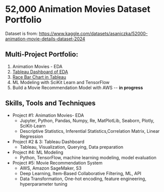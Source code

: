 # 52,000 Animation Movies Dataset Portfolio

Dataset is from: https://www.kaggle.com/datasets/asaniczka/52000-animation-movie-details-dataset-2024

## Multi-Project Portfolio:
  1. Animation Movies - EDA
  2. [Tableau Dashboard of EDA](https://us-west-2b.online.tableau.com/t/corgifuzz/views/Dashboard/Dashboard2?:origin=card_share_link&:embed=n)
  3. [Race Bar Chart in Tableau](https://us-west-2b.online.tableau.com/t/corgifuzz/views/RaceBarChart/Dashboard1?:origin=card_share_link&:embed=n)
  4.  ML Modeling with SciKit Learn and TensorFlow
  5.  Build a Movie Recommendation Model with AWS -- **in progress**


## Skills, Tools and Techniques
+ Project #1: Animation Movies- EDA
    * Jupyter, Python, Pandas, Numpy, Re, MatPlotLib, Seaborn, Plotly, SciKit-Learn
    * Descriptive Statistics, Inferential Statistics,Correlation Matrix, Linear Regression
+ Project #2 & 3: Tableau Dashboard
    * Tableau, Visualization, Querying, Data preparation
+ Project #4: ML Modeling
    * Python, TensorFlow, machine learning modeling, model evaluation
+ Project #5: Movie Recommendation System
    * AWS, Amazon SageMaker, S3
    * Deep Learning, Item-Based Collaborative Filtering, ML, API
    * Data Transformation, One-hot encoding, feature engineering, hyperparameter tuning
        
  
